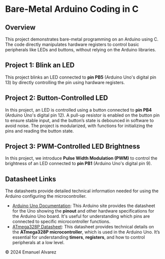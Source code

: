 # Bare-Metal Arduino Coding in C

## Overview
This project demonstrates bare-metal programming on an Arduino using C. The code directly manipulates hardware registers to control basic peripherals like LEDs and buttons, without relying on the Arduino libraries.

## Project 1: Blink an LED
This project blinks an LED connected to **pin PB5** (Arduino Uno's digital pin 13) by directly controlling the pin using hardware registers.

## Project 2: Button-Controlled LED
In this project, an LED is controlled using a button connected to **pin PB4** (Arduino Uno's digital pin 12). A pull-up resistor is enabled on the button pin to ensure stable input, and the button’s state is debounced in software to avoid noise. The project is modularized, with functions for initializing the pins and reading the button state.

## Project 3: PWM-Controlled LED Brightness
In this project, we introduce **Pulse Width Modulation (PWM)** to control the brightness of an LED connected to **pin PB1** (Arduino Uno's digital pin 9).

## Datasheet Links
The datasheets provide detailed technical information needed for using the Arduino configuring the microcontroller.

- [Arduino Uno Documentation](https://docs.arduino.cc/hardware/uno-rev3/): This Arduino site provides the datasheet for the Uno showing the **pinout** and other hardware specifications for the Arduino Uno board. It's useful for understanding which pins are connected to specific microcontroller functions.
- [ATmega328P Datasheet](https://ww1.microchip.com/downloads/en/DeviceDoc/Atmel-7810-Automotive-Microcontrollers-ATmega328P_Datasheet.pdf): This datasheet provides technical details on the **ATmega328P microcontroller**, which is used in the Arduino Uno. It’s essential for understanding **timers**, **registers**, and how to control peripherals at a low level.

© 2024 Emanuel Alvarez